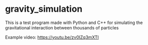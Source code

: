 # gravity_simulation
This is a test program made with Python and C++ for simulating the gravitational interaction between thousands of particles

Example video: https://youtu.be/zv0IZq3mXTI
